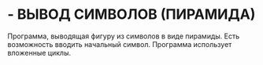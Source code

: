 # - ВЫВОД СИМВОЛОВ (ПИРАМИДА)
Программа, выводящая фигуру из символов в виде пирамиды. Есть возможность вводить начальный символ. Программа использует вложенные циклы.
